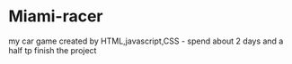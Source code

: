 # Miami-racer
my car game created by HTML,javascript,CSS - spend about 2 days and a half tp finish the project
